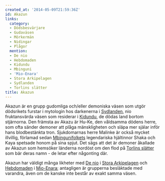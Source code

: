 ```yaml
---
created_at: '2014-05-09T21:59:36Z'
id: Akazun
links:
  category:
  - Dödsbesvärjare
  - Gudaväsen
  - Mörkermän
  - Nidingar
  - Plågor
  mention:
  - De nio
  - Hebdomaden
  - Kidundu
  - Mbinguni
  - 'Mio-Enara'
  - Stora Arkipelagen
  - Sydlanden
  - Torlins slätter
title: Akazun
---
```


Akazun är en grupp gudomliga och/eller demoniska väsen som utgör dödsrikets furstar i mytologin hos
darkenerna i [Sydlanden], nio fruktansvärda väsen som residerar i [Kidundu], de dödas land bortom
stjärnorna. Den främsta av Akazu är Hu-Ke, den våldsamma dödens herre, som ofta sänder demoner att
plåga mänskligheten och släpa mer själar inför hans blodbestänkta tron. Sjukdomarnas herre Malinke
är också mycket illvillig, förlamad sedan [Mbingunifolkets] legendariska hjältinnor Shaka och Kaya
spetsade honom på sina spjut. Det sägs att det är demoner åkallade av Akazun som hemsöker länderna
nordöst om den flod på [Torlins slätter] som bär deras namn - de letar efter någonting där.

Akazun har väldigt många likheter med [De nio] i [Stora Arkipelagen] och [Hebdomaden] i [Mio-Enara];
antagligen är grupperna besläktade med varandra, även om de kanske inte består av exakt samma väsen.

  [Sydlanden]: Sydlanden
  [Kidundu]: Kidundu
  [Mbingunifolkets]: Mbinguni
  [Torlins slätter]: Torlins_slätter
  [De nio]: De_nio
  [Stora Arkipelagen]: Stora_Arkipelagen
  [Hebdomaden]: Hebdomaden
  [Mio-Enara]: Mio-Enara